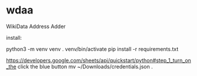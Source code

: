 # wdaa
WikiData Address Adder

install:

python3 -m venv venv
. venv/bin/activate
pip install -r requirements.txt


https://developers.google.com/sheets/api/quickstart/python#step_1_turn_on_the
click the blue button
mv ~/Downloads/credentials.json .

